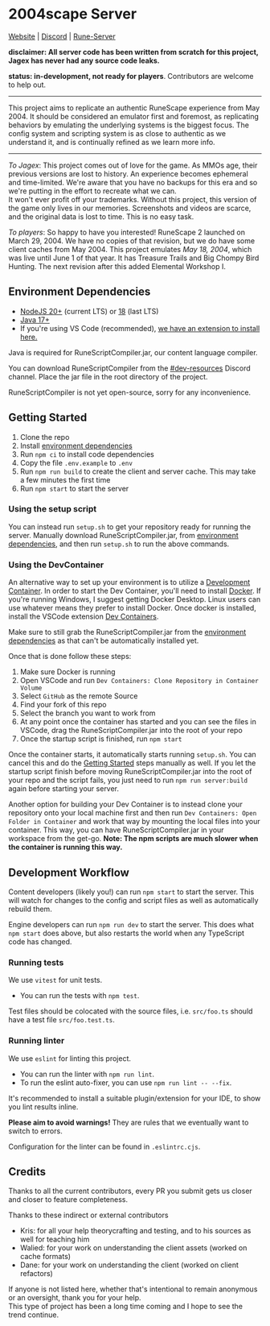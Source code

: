 # 2004scape Server

[Website](https://2004scape.org) | [Discord](https://discord.gg/hN3tHUmZEN) | [Rune-Server](https://www.rune-server.ee/runescape-development/rs2-server/projects/701698-lost-city-225-emulation.html)

**disclaimer: All server code has been written from scratch for this project, Jagex has never had any source code leaks.**

**status: in-development, not ready for players**. Contributors are welcome to help out.

---

This project aims to replicate an authentic RuneScape experience from May 2004. It should be considered an emulator first and foremost, as replicating behaviors by emulating the underlying systems is the biggest focus. The config system and scripting system is as close to authentic as we understand it, and is continually refined as we learn more info.

---

*To Jagex*: This project comes out of love for the game. As MMOs age, their previous versions are lost to history. An experience becomes ephemeral and time-limited. We're aware that you have no backups for this era and so we're putting in the effort to recreate what we can.  
It won't ever profit off your trademarks. Without this project, this version of the game only lives in our memories. Screenshots and videos are scarce, and the original data is lost to time. This is no easy task.

*To players*: So happy to have you interested! RuneScape 2 launched on March 29, 2004. We have no copies of that revision, but we do have some client caches from May 2004. This project emulates *May 18, 2004*, which was live until June 1 of that year. It has Treasure Trails and Big Chompy Bird Hunting. The next revision after this added Elemental Workshop I.

## Environment Dependencies

- [NodeJS 20+](https://nodejs.org/) (current LTS) or [18](https://nodejs.org/download/release/v18.18.2/) (last LTS)
- [Java 17+](https://adoptium.net/)
- If you're using VS Code (recommended), [we have an extension to install here.](https://marketplace.visualstudio.com/items?itemName=2004scape.runescriptlanguage)

Java is required for RuneScriptCompiler.jar, our content language compiler.

You can download RuneScriptCompiler from the [#dev-resources](https://discord.com/channels/953326730632904844/1125601647574396978) Discord channel. Place the jar file in the root directory of the project.  

RuneScriptCompiler is not yet open-source, sorry for any inconvenience.

## Getting Started

1. Clone the repo
2. Install [environment dependencies](#environment-dependencies)
3. Run `npm ci` to install code dependencies
4. Copy the file `.env.example` to `.env`
5. Run `npm run build` to create the client and server cache. This may take a few minutes the first time
6. Run `npm start` to start the server

### Using the setup script

You can instead run `setup.sh` to get your repository ready for running the server. Manually download RuneScriptCompiler.jar, from [environment dependencies](#environment-dependencies), and then run `setup.sh` to run the above commands.

### Using the DevContainer

An alternative way to set up your environment is to utilize a [Development Container](https://containers.dev/). In order to start the Dev Container, you'll need to install [Docker](https://www.docker.com/products/docker-desktop/). If you're running Windows, I suggest getting Docker Desktop. Linux users can use whatever means they prefer to install Docker. Once docker is installed, install the VSCode extension [Dev Containers](https://marketplace.visualstudio.com/items?itemName=ms-vscode-remote.remote-containers).

Make sure to still grab the RuneScriptCompiler.jar from the [environment dependencies](#environment-dependencies) as that can't be automatically installed yet.

Once that is done follow these steps:

1. Make sure Docker is running
2. Open VSCode and run `Dev Containers: Clone Repository in Container Volume`
3. Select `GitHub` as the remote Source
4. Find your fork of this repo
5. Select the branch you want to work from
6. At any point once the container has started and you can see the files in VSCode, drag the RuneScriptCompiler.jar into the root of your repo
7. Once the startup script is finished, run `npm start`

Once the container starts, it automatically starts running `setup.sh`. You can cancel this and do the [Getting Started](#getting-started) steps manually as well. If you let the startup script finish before moving RuneScriptCompiler.jar into the root of your repo and the script fails, you just need to run `npm run server:build` again before starting your server.

Another option for building your Dev Container is to instead clone your repository onto your local machine first and then run `Dev Containers: Open Folder in Container` and work that way by mounting the local files into your container. This way, you can have RuneScriptCompiler.jar in your workspace from the get-go. **Note: The npm scripts are much slower when the container is running this way.**

## Development Workflow

Content developers (likely you!) can run `npm start` to start the server. This will watch for changes to the config and script files as well as automatically rebuild them.

Engine developers can run `npm run dev` to start the server. This does what `npm start` does above, but also restarts the world when any TypeScript code has changed.

### Running tests

We use `vitest` for unit tests.

- You can run the tests with `npm test`.

Test files should be colocated with the source files, i.e. `src/foo.ts` should have a test file `src/foo.test.ts`.

### Running linter

We use `eslint` for linting this project.

- You can run the linter with `npm run lint`.
- To run the eslint auto-fixer, you can use `npm run lint -- --fix`.

It's recommended to install a suitable plugin/extension for your IDE, to show you lint results inline.

**Please aim to avoid warnings!** They are rules that we eventually want to switch to errors.

Configuration for the linter can be found in `.eslintrc.cjs`.

## Credits

Thanks to all the current contributors, every PR you submit gets us closer and closer to feature completeness.

Thanks to these indirect or external contributors
- Kris: for all your help theorycrafting and testing, and to his sources as well for teaching him
- Walied: for your work on understanding the client assets (worked on cache formats)
- Dane: for your work on understanding the client (worked on client refactors)

If anyone is not listed here, whether that's intentional to remain anonymous or an oversight, thank you for your help.  
This type of project has been a long time coming and I hope to see the trend continue.
